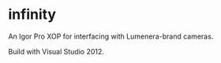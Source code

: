 infinity
========

An Igor Pro XOP for interfacing with Lumenera-brand cameras.

Build with Visual Studio 2012.
